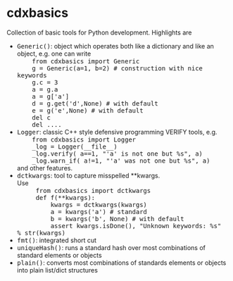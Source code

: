 # cdxbasics

Collection of basic tools for Python development. Highlights are

<ul>
    <li><tt>Generic()</tt>: object which operates both like a dictionary and like an object, e.g. one can write<br>
        <tt>
            &nbsp;&nbsp;&nbsp;&nbsp;from cdxbasics import Generic<br>
            &nbsp;&nbsp;&nbsp;&nbsp;g = Generic(a=1, b=2)  # construction with nice keywords<br>
            &nbsp;&nbsp;&nbsp;&nbsp;g.c = 3<br>
            &nbsp;&nbsp;&nbsp;&nbsp;a = g.a<br>
            &nbsp;&nbsp;&nbsp;&nbsp;a = g['a'] <br>
            &nbsp;&nbsp;&nbsp;&nbsp;d = g.get('d',None)  # with default<br>
            &nbsp;&nbsp;&nbsp;&nbsp;e = g('e',None)  # with default<br>
            &nbsp;&nbsp;&nbsp;&nbsp;del c<br>
            &nbsp;&nbsp;&nbsp;&nbsp;del ....
        </tt>
    <li><tt>Logger</tt>: classic C++ style defensive programming VERIFY tools, e.g.<br>
        <tt>
            &nbsp;&nbsp;&nbsp;&nbsp;from cdxbasics import Logger<br>
            &nbsp;&nbsp;&nbsp;&nbsp;_log = Logger(__file__)<br>
            &nbsp;&nbsp;&nbsp;&nbsp;_log.verify( a==1, "'a' is not one but %s", a)<br>
            &nbsp;&nbsp;&nbsp;&nbsp;_log.warn_if( a!=1, "'a' was not one but %s", a)
        </tt><br> and other features.
    <li><tt>dctkwargs</tt>: tool to capture misspelled **kwargs.<br>
           Use<br>
            <tt>
            &nbsp;&nbsp;&nbsp;&nbsp;    from cdxbasics import dctkwargs<br>
            &nbsp;&nbsp;&nbsp;&nbsp;    def f(**kwargs):<br>
            &nbsp;&nbsp;&nbsp;&nbsp;    &nbsp;&nbsp;&nbsp;&nbsp;kwargs = dctkwargs(kwargs)<br>
            &nbsp;&nbsp;&nbsp;&nbsp;    &nbsp;&nbsp;&nbsp;&nbsp;a = kwargs('a')         # standard <br>
            &nbsp;&nbsp;&nbsp;&nbsp;    &nbsp;&nbsp;&nbsp;&nbsp;b = kwargs('b', None)   # with default <br>
            &nbsp;&nbsp;&nbsp;&nbsp;    &nbsp;&nbsp;&nbsp;&nbsp;assert kwargs.isDone(), "Unknown keywords: %s" % str(kwargs)
        </tt>
    <li><tt>fmt()</tt>: integrated short cut
    <li><tt>uniqueHash()</tt>: runs a standard hash over most combinations of standard elements or objects
    <li><tt>plain()</tt>: converts most combinations of standards elements or objects into plain list/dict structures
</ul>

